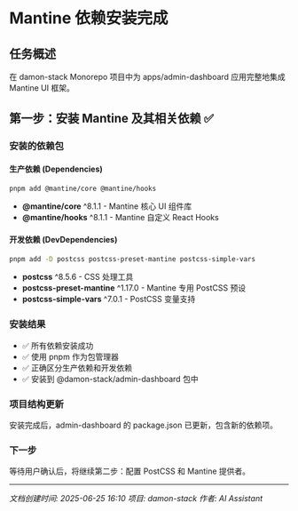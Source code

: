 # Mantine 依赖安装完成

## 任务概述
在 damon-stack Monorepo 项目中为 apps/admin-dashboard 应用完整地集成 Mantine UI 框架。

## 第一步：安装 Mantine 及其相关依赖 ✅

### 安装的依赖包

#### 生产依赖 (Dependencies)
```bash
pnpm add @mantine/core @mantine/hooks
```
- **@mantine/core** ^8.1.1 - Mantine 核心 UI 组件库
- **@mantine/hooks** ^8.1.1 - Mantine 自定义 React Hooks

#### 开发依赖 (DevDependencies)
```bash
pnpm add -D postcss postcss-preset-mantine postcss-simple-vars
```
- **postcss** ^8.5.6 - CSS 处理工具
- **postcss-preset-mantine** ^1.17.0 - Mantine 专用 PostCSS 预设
- **postcss-simple-vars** ^7.0.1 - PostCSS 变量支持

### 安装结果
- ✅ 所有依赖安装成功
- ✅ 使用 pnpm 作为包管理器
- ✅ 正确区分生产依赖和开发依赖
- ✅ 安装到 @damon-stack/admin-dashboard 包中

### 项目结构更新
安装完成后，admin-dashboard 的 package.json 已更新，包含新的依赖项。

### 下一步
等待用户确认后，将继续第二步：配置 PostCSS 和 Mantine 提供者。

---
*文档创建时间: 2025-06-25 16:10*
*项目: damon-stack*
*作者: AI Assistant* 
